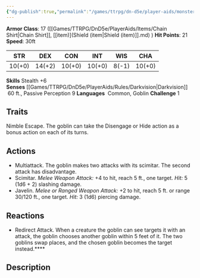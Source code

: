 ```yaml
---
{"dg-publish":true,"permalink":"/games/ttrpg/dn-d5e/player-aids/monsters/goblin-boss/","tags":["TTRPG/DND/5e"]}
---
```



**Armor Class**: 17 ([[Games/TTRPG/DnD5e/PlayerAids/Items/Chain Shirt\|Chain Shirt]], [[item)](Shield (item\|Shield (item)]].md) )
**Hit Points**:  21
**Speed**: 30ft

|  STR   | DEX    | CON | INT| WIS | CHA |
| --- | --- | --- | --- | --- | --- | 
|  10(+0)   |  14(+2)   | 10(+0)   | 10(+0) | 8(-1) | 10(+0) |

**Skills** Stealth +6
**Senses** [[Games/TTRPG/DnD5e/PlayerAids/Rules/Darkvision\|Darkvision]]  60 ft., Passive Perception 9
**Languages**  Common, Goblin
**Challenge** 1

## Traits
Nimble Escape. The goblin can take the Disengage or Hide action as a bonus action on each of its turns.

## Actions
- Multiattack. The goblin makes two attacks with its scimitar. The second attack has disadvantage.
- Scimitar. _Melee Weapon Attack:_ +4 to hit, reach 5 ft., one target. _Hit:_ 5 (1d6 + 2) slashing damage.
- Javelin. _Melee or Ranged Weapon Attack:_ +2 to hit, reach 5 ft. or range 30/120 ft., one target. _Hit:_ 3 (1d6) piercing damage.

## Reactions
- Redirect Attack. When a creature the goblin can see targets it with an attack, the goblin chooses another goblin within 5 feet of it. The two goblins swap places, and the chosen goblin becomes the target instead.****

## Description



